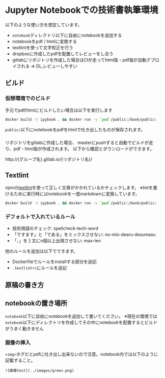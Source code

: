 # Jupyter Notebookでの技術書執筆環境

以下のような使い方を想定しています。

- `notebook`ディレクトリ以下に自由にnotebookを追加する
- notebookをpdf / htmlに変換する
- textlintを使って文字校正を行う
- dropboxに作成したpdfを配置してレビューをし合う
- gitlabにリポジトリを作成した場合はCIが走ってhtml版・pdf版が自動デプロイされる => DL,レビューしやすい


## ビルド

### 仮想環境でのビルド

手元でpdf/htmlにビルドしたい場合は以下を実行します

```sh
docker build -t ipybook . && docker run -v `pwd`/public:/book/public: -it ipybook make
```

`public/`以下にnotebookをpdfをhtmlで吐き出したものが保存されます。

### 
リポジトリをgitlabに作成した場合、
masterにpushすると自動でビルドが走り、pdf・html版が作成されます。
以下から確認とダウンロードができます。

http://{グループ名}.gitlab.io/{リポジトリ名}/


## Textlint

npmの[textlint](https://www.npmjs.com/package/textlint)を使って正しく文章がかかれているかチェックします。
※lintを書けるために実行時にはnotebookを一度markdownに変換しています。

```sh
docker build -t ipybook . && docker run -v `pwd`/public:/book/public: -it ipybook make textlint
```

### デフォルトで入れているルール

- 技術用語のチェック: spellcheck-tech-word
- 「ですます」と「である」をミックスさせない: no-mix-dearu-desumasu
- 「、」を１文にn個以上出現させない: max-ten

他のルールを追加は以下でできます。
- Dockerfileでルールをinstallする部分を追記
- `.textlintrc`にルールを追記

## 原稿の書き方

## notebookの置き場所

`notebook`以下に自由にnotebookを追加して書いてください。
※現在の環境では`notebook`以下にディレクトリを作成してその中にnotebookを配置するとビルドがうまく動きません


### 画像の挿入

`<img>`タグだとpdfに吐き出し出来ないので注意。notebook内では以下のように記載すること。

```
![画像test](../images/green.png)
```

